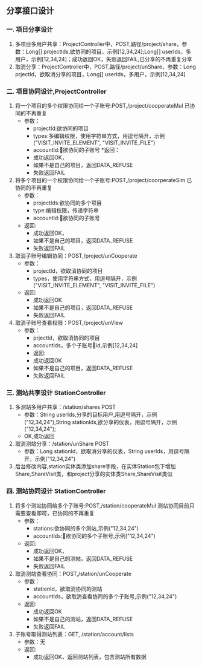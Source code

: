 ## 分享接口设计
### 一. 项目分享设计
>
1. 多项目多用户共享：ProjectController中，POST,路径/project/share，参数：Long[] projectIds,欲协同的项目，示例[12,34,24];Long[] userIds，多用户，示例[12,34,24]；成功返回OK，失败返回FAIL,已分享的不再重复分享
2. 取消分享：ProjectController中，POST,路径/project/unShare，参数：Long prjectId，欲取消分享的项目，Long[] userIds，多用户，示例[12,34,24]

### 二. 项目协同设计,ProjectController
>
1. 将一个项目的多个权限协同给一个子账号:POST,/project/cooperateMul
    已协同的不再重复 
    * 参数：
        * projectId:欲协同的项目
        * types:多编辑权限，使用字符串方式，用逗号隔开，示例("VISIT_INVITE_ELEMENT", "VISIT_INVITE_FILE")
        * accountId:欲协同的子账号
    *返回：
        * 成功返回OK，
        * 如果不是自己的项目，返回DATA_REFUSE
        * 失败返回FAIL
2. 将多个项目的一个权限协同给一个子账号:POST,/project/coorperateSim
    已协同的不再重复
    * 参数：
        * projectIds:欲协同的多个项目
        * type:编辑权限，传递字符串
        * accountId:欲协同的子账号
    *  返回:
        * 成功返回OK，
        * 如果不是自己的项目，返回DATA_REFUSE 
        * 失败返回FAIL
3. 取消子账号编辑协同：POST,/project/unCooperate
    * 参数：
        * projectId，欲取消协同的项目
        * types，使用字符串方式，用逗号隔开，示例("VISIT_INVITE_ELEMENT", "VISIT_INVITE_FILE")
   *  返回:
        * 成功返回OK
        * 如果不是自己的项目，返回DATA_REFUSE 
        * 失败返回FAIL
4. 取消子账号查看权限：POST,/project/unView
    * 参数：
        * prjectId，欲取消协同的项目
        * accountIds，多个子账号id,示例[12,34,24]
      *  返回:
        * 成功返回OK
        * 如果不是自己的项目，返回DATA_REFUSE 
        * 失败返回FAIL 


### 三. 测站共享设计 StationController
>
1. 多测站多用户共享：/station/shares POST
    * 参数：String userIds,分享的目标用户,用逗号隔开，示例("12,34,24"),String stationIds,欲分享的仪表，用逗号隔开，示例("12,34,24");
    * OK,成功返回
2. 取消测站分享：/station/unShare POST
    * 参数：Long stationId，欲取消分享的仪表，String userIds，用逗号隔开，示例("12,34,24")
3. 后台修改内容,station实体类添加share字段，在实体Station包下增加Share,ShareVisit类，和project分享的实体类Share,ShareVisit类似

### 四. 测站协同设计 StationController
>
1. 将多个测站协同给多个子账号:POST,/station/cooperateMul
    测站协同目前只需要查看即可，已协同的不再重复 
    * 参数：
        * stations:欲协同的多个测站,示例("12,34,24")
        * accountIds:欲协同的多个子账号,示例("12,34,24")
    *  返回:
        * 成功返回OK，
        * 如果不是自己的测站，返回DATA_REFUSE 
        * 失败返回FAIL
2. 取消测站查看协同：POST,/station/unCooperate
    * 参数：
        * stationId，欲取消协同的测站
        * accountIds，欲取消查看协同的多个子账号,示例("12,34,24")
   *  返回:
        * 成功返回OK
        * 如果不是自己的测站，返回DATA_REFUSE 
        * 失败返回FAIL   
3. 子账号取得测站列表：GET, /station/account/lists
    * 参数：无     
    *  返回: 
        * 成功返回OK，返回测站列表，包含测站所有数据


